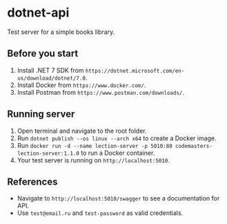 # dotnet-api

Test server for a simple books library.

## Before you start

1. Install .NET 7 SDK from `https://dotnet.microsoft.com/en-us/download/dotnet/7.0`.
2. Install Docker from `https://www.docker.com/`.
3. Install Postman from `https://www.postman.com/downloads/`.

## Running server

1. Open terminal and navigate to the root folder.
2. Run `dotnet publish --os linux --arch x64` to create a Docker image.
3. Run `docker run -d --name lection-server -p 5010:80 codemasters-lection-server:1.1.0` to run a Docker container.
4. Your test server is running on `http://localhost:5010`.

## References

- Navigate to `http://localhost:5010/swagger` to see a documentation for API.
- Use `test@email.ru` and `test-password` as valid credentials.
